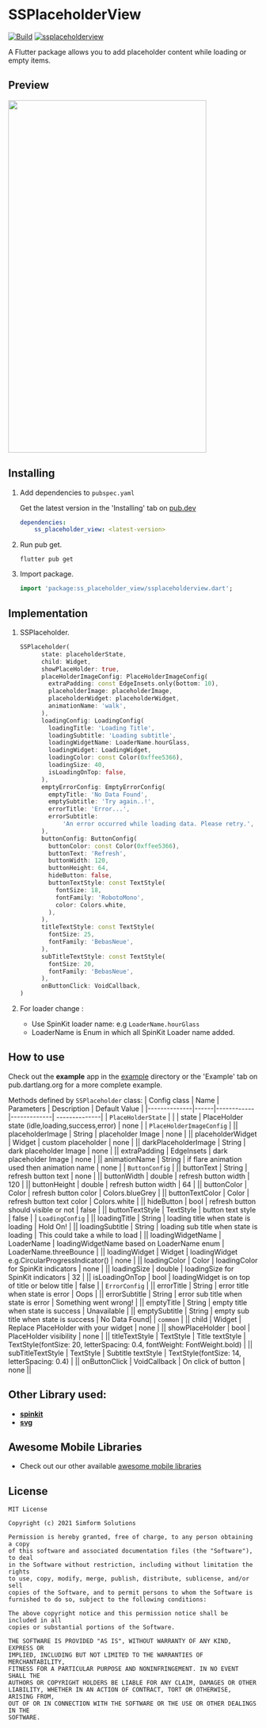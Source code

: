# SSPlaceholderView

[![Build](https://github.com/SimformSolutionsPvtLtd/flutter_showcaseview/workflows/Build/badge.svg?branch=master)](https://github.com/SimformSolutionsPvtLtd/flutter_showcaseview/actions) [![ssplaceholderview](https://img.shields.io/pub/v/showcaseview?label=showcaseview)](https://pub.dev/packages/showcaseview)

A Flutter package allows you to add placeholder content while loading or empty items.

## Preview

<img src="https://github.com/SimformSolutionsPvtLtd/flutter_ss_placeholder_view/blob/main/preview/placeholderview.gif" width="400" height="711">

## Installing

1. Add dependencies to `pubspec.yaml`

   Get the latest version in the 'Installing' tab
   on [pub.dev](https://pub.dev/packages/calendar_view/install)

    ```yaml
    dependencies:
        ss_placeholder_view: <latest-version>
    ```

2. Run pub get.

   ```shell
   flutter pub get
   ```

3. Import package.

    ```dart
    import 'package:ss_placeholder_view/ssplaceholderview.dart';
    ```

## Implementation

1. SSPlaceholder.

    ```dart
    SSPlaceholder(
          state: placeholderState,
          child: Widget,
          showPlaceHolder: true,
          placeHolderImageConfig: PlaceHolderImageConfig(
            extraPadding: const EdgeInsets.only(bottom: 10),
            placeholderImage: placeholderImage,
            placeholderWidget: placeholderWidget,
            animationName: 'walk',
          ),
          loadingConfig: LoadingConfig(
            loadingTitle: 'Loading Title',
            loadingSubtitle: 'Loading subtitle',
            loadingWidgetName: LoaderName.hourGlass,
            loadingWidget: LoadingWidget,
            loadingColor: const Color(0xffee5366),
            loadingSize: 40,
            isLoadingOnTop: false,
          ),
          emptyErrorConfig: EmptyErrorConfig(
            emptyTitle: 'No Data Found',
            emptySubtitle: 'Try again..!',
            errorTitle: 'Error...',
            errorSubtitle:
                'An error occurred while loading data. Please retry.',
          ),
          buttonConfig: ButtonConfig(
            buttonColor: const Color(0xffee5366),
            buttonText: 'Refresh',
            buttonWidth: 120,
            buttonHeight: 64,
            hideButton: false,
            buttonTextStyle: const TextStyle(
              fontSize: 18,
              fontFamily: 'RobotoMono',
              color: Colors.white,
            ),
          ),
          titleTextStyle: const TextStyle(
            fontSize: 25,
            fontFamily: 'BebasNeue',
          ),
          subTitleTextStyle: const TextStyle(
            fontSize: 20,
            fontFamily: 'BebasNeue',
          ),                    
          onButtonClick: VoidCallback,
    )
    ```

2. For loader change :
    - Use SpinKit loader name: e.g `LoaderName.hourGlass`
    - LoaderName is Enum in which all SpinKit Loader name added.

## How to use

Check out the **example** app in the [example](example) directory or the 'Example' tab on
pub.dartlang.org for a more complete example.

Methods defined by `SSPlaceholder` class:
| Config class | Name | Parameters | Description | Default Value |
|--------------|------|------------|-------------| --------------|
| `PlaceHolderState` |
| | state | PlaceHolder state (idle,loading,success,error) | none |
| `PlaceHolderImageConfig` |
|| placeholderImage | String | placeholder Image | none |
|| placeholderWidget | Widget | custom placeholder | none |
|| darkPlaceholderImage | String | dark placeholder Image | none |
|| extraPadding | EdgeInsets | dark placeholder Image | none |
|| animationName | String | if flare animation used then animation name | none |
| `ButtonConfig` |
|| buttonText | String | refresh button text | none |
|| buttonWidth | double | refresh button width | 120 |
|| buttonHeight | double | refresh button width | 64 |
|| buttonColor | Color | refresh button color | Colors.blueGrey |
|| buttonTextColor | Color | refresh button text color | Colors.white |
|| hideButton | bool | refresh button should visible or not | false |
|| buttonTextStyle | TextStyle | button text style | false |
| `LoadingConfig` |
|| loadingTitle | String | loading title when state is loading | Hold On! |
|| loadingSubtitle | String | loading sub title when state is loading | This could take a while to load |
|| loadingWidgetName | LoaderName | loadingWidgetName based on LoaderName enum | LoaderName.threeBounce |
|| loadingWidget | Widget | loadingWidget e.g.CircularProgressIndicator() | none |
|| loadingColor | Color | loadingColor for SpinKit indicators | none |
|| loadingSize | double | loadingSize for SpinKit indicators | 32 |
|| isLoadingOnTop | bool | loadingWidget is on top of title or below title | false |
| `ErrorConfig` |
|| errorTitle | String | error title when state is error | Oops |
|| errorSubtitle | String | error sub title when state is error | Something went wrong! |
|| emptyTitle | String | empty title when state is success | Unavailable |
|| emptySubtitle | String | empty sub title when state is success | No Data Found|
| `common` |
|| child | Widget | Replace PlaceHolder with your widget | none |
|| showPlaceHolder | bool | PlaceHolder visibility | none |
|| titleTextStyle | TextStyle | Title textStyle | TextStyle(fontSize: 20, letterSpacing: 0.4, fontWeight: FontWeight.bold) |
|| subTitleTextStyle | TextStyle | Subtitle textStyle | TextStyle(fontSize: 14, letterSpacing: 0.4) |
|| onButtonClick | VoidCallback | On click of button | none ||

## Other Library used:

* __[spinkit](https://pub.dev/packages/flutter_spinkit)__
* __[svg](https://pub.dev/packages/flutter_svg)__

## Awesome Mobile Libraries
- Check out our other available [awesome mobile libraries](https://github.com/SimformSolutionsPvtLtd/Awesome-Mobile-Libraries)

## License

```text
MIT License

Copyright (c) 2021 Simform Solutions

Permission is hereby granted, free of charge, to any person obtaining a copy
of this software and associated documentation files (the "Software"), to deal
in the Software without restriction, including without limitation the rights
to use, copy, modify, merge, publish, distribute, sublicense, and/or sell
copies of the Software, and to permit persons to whom the Software is
furnished to do so, subject to the following conditions:

The above copyright notice and this permission notice shall be included in all
copies or substantial portions of the Software.

THE SOFTWARE IS PROVIDED "AS IS", WITHOUT WARRANTY OF ANY KIND, EXPRESS OR
IMPLIED, INCLUDING BUT NOT LIMITED TO THE WARRANTIES OF MERCHANTABILITY,
FITNESS FOR A PARTICULAR PURPOSE AND NONINFRINGEMENT. IN NO EVENT SHALL THE
AUTHORS OR COPYRIGHT HOLDERS BE LIABLE FOR ANY CLAIM, DAMAGES OR OTHER
LIABILITY, WHETHER IN AN ACTION OF CONTRACT, TORT OR OTHERWISE, ARISING FROM,
OUT OF OR IN CONNECTION WITH THE SOFTWARE OR THE USE OR OTHER DEALINGS IN THE
SOFTWARE.
```
